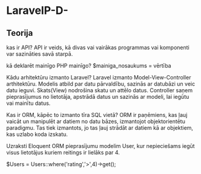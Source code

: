 # LaravelP-D-

## Teorija

kas ir API?
API ir veids, kā divas vai vairākas programmas vai komponenti var sazināties savā starpā.

kā deklarēt mainīgo PHP mainīgo?
$mainiga_nosaukums = vērtība

Kādu arhitektūru izmanto Laravel?
Laravel izmanto Model-View-Controller arthitektūru.
Modelis atbild par datu pārvaldību, sazinās ar datubāzi un veic datu ieguvi.
Skats(View) nodrošina skatu un attēlo datus.
Controller saņem pieprasījumus no lietotāja, apstrādā datus un sazinās ar modeli, lai iegūtu vai mainītu datus.

Kas ir ORM, kāpēc to izmanto tīra SQL vietā?
ORM ir paņēmiens, kas ļauj vaicāt un manipulēt ar datiem no datu bāzes, izmantojot objektorientētu paradigmu.
Tas tiek izmantots, jo tas ļauj strādāt ar datiem kā ar objektiem, kas uzlabo koda izskatu.

Uzraksti Eloquent ORM pieprasījumu modelim User, kur nepieciešams iegūt visus
lietotājus kuriem reitings ir lielāks par 4. 

$Users = Users::where('rating','>',4)->get();
